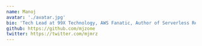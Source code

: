 ```yaml
---
name: Manoj
avatar: './avatar.jpg'
bio: 'Tech Lead at 99X Technology, AWS Fanatic, Author of Serverless React Boilerplate (https://github.com/99xt/serverless-react-boilerplate), Serverless Dynamodb Local plugin creator (https://github.com/99xt/serverless-dynamodb-local), YouTube content creator on Cloud Computing(https://www.youtube.com/cloudtutorials) and a technical blogger (https://thecloudtutorials.com)'
github: https://github.com/mjzone
twitter: https://twitter.com/mjmrz
---
```


